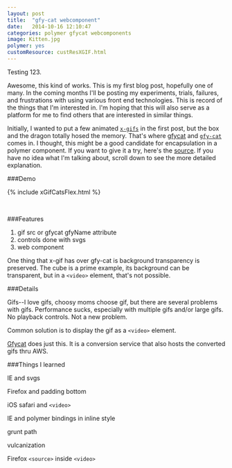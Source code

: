```yaml
---
layout: post
title:  "gfy-cat webcomponent"
date:   2014-10-16 12:10:47
categories: polymer gfycat webcomponents
image: Kitten.jpg
polymer: yes
customResource: custResXGIF.html
---
```

Testing 123.

Awesome, this kind of works.  This is my first blog post, hopefully one of many.  In the coming months I'll be posting my experiments, trials, failures, and frustrations with using various front end technologies.  This is record of the things that I'm interested in.  I'm hoping that this will also serve as a platform for me to find others that are interested in similar things.

Initially, I wanted to put a few animated [`x-gifs`][xgifs] in the first post, but the box and the dragon totally hosed the memory.  That's where [gfycat][gfycat] and [`gfy-cat`][gfy-cat] comes in.  I thought, this might be a good candidate for encapsulation in a polymer component.  If you want to give it a try, here's the [source](https://github.com/mattybow/gfy-cat).  If you have no idea what I'm talking about, scroll down to see the more detailed explanation.

###Demo

{% include xGifCatsFlex.html %}

<br>

###Features

1. gif src or gfycat gfyName attribute
2. controls done with svgs
3. web component

One thing that x-gif has over gfy-cat is background transparency is preserved.  The cube is a prime example, its background can be transparent, but in a `<video>` element, that's not possible. 

###Details

Gifs--I love gifs, choosy moms choose gif, but there are several problems with gifs.  Performance sucks, especially with multiple gifs and/or large gifs.  No playback controls.  Not a new problem.

Common solution is to display the gif as a `<video>` element.

[Gfycat][gfycat] does just this.  It is a conversion service that also hosts the converted gifs thru AWS.

###Things I learned

IE and svgs

Firefox and padding bottom

iOS safari and `<video>`

IE and polymer bindings in inline style

grunt path

vulcanization

Firefox `<source>` inside `<video>`

 

[flexbox]:   http://css-tricks.com/snippets/css/a-guide-to-flexbox/
[xgifs]: https://github.com/geelen/x-gif
[gfycat]: http://gfycat.com/
[gfy-cat]: http://mattbow.com/gfy-cat
